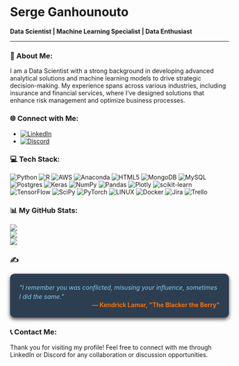 # Serge Ganhounouto

**Data Scientist | Machine Learning Specialist | Data Enthusiast**

---

### 🌟 About Me:
I am a Data Scientist with a strong background in developing advanced analytical solutions and machine learning models to drive strategic decision-making. My experience spans across various industries, including insurance and financial services, where I’ve designed solutions that enhance risk management and optimize business processes.

### 🌐 Connect with Me:
- [![LinkedIn](https://img.shields.io/badge/LinkedIn-%230077B5.svg?logo=linkedin&logoColor=white)](https://linkedin.com/in/gserge/)
- [![Discord](https://img.shields.io/badge/Discord-%237289DA.svg?logo=discord&logoColor=white)](https://discord.gg/MPVBTWWf)

### 💻 Tech Stack:
![Python](https://img.shields.io/badge/python-3670A0?style=flat&logo=python&logoColor=ffdd54) 
![R](https://img.shields.io/badge/r-%23276DC3.svg?style=flat&logo=r&logoColor=white) 
![AWS](https://img.shields.io/badge/AWS-%23FF9900.svg?style=flat&logo=amazon-aws&logoColor=white) 
![Anaconda](https://img.shields.io/badge/Anaconda-%2344A833.svg?style=flat&logo=anaconda&logoColor=white) 
![HTML5](https://img.shields.io/badge/html5-%23E34F26.svg?style=flat&logo=html5&logoColor=white) 
![MongoDB](https://img.shields.io/badge/MongoDB-%234ea94b.svg?style=flat&logo=mongodb&logoColor=white) 
![MySQL](https://img.shields.io/badge/mysql-%2300f.svg?style=flat&logo=mysql&logoColor=white) 
![Postgres](https://img.shields.io/badge/postgres-%23316192.svg?style=flat&logo=postgresql&logoColor=white) 
![Keras](https://img.shields.io/badge/Keras-%23D00000.svg?style=flat&logo=Keras&logoColor=white) 
![NumPy](https://img.shields.io/badge/numpy-%23013243.svg?style=flat&logo=numpy&logoColor=white) 
![Pandas](https://img.shields.io/badge/pandas-%23150458.svg?style=flat&logo=pandas&logoColor=white) 
![Plotly](https://img.shields.io/badge/Plotly-%233F4F75.svg?style=flat&logo=plotly&logoColor=white) 
![scikit-learn](https://img.shields.io/badge/scikit--learn-%23F7931E.svg?style=flat&logo=scikit-learn&logoColor=white) 
![TensorFlow](https://img.shields.io/badge/TensorFlow-%23FF6F00.svg?style=flat&logo=TensorFlow&logoColor=white) 
![SciPy](https://img.shields.io/badge/SciPy-%230C55A5.svg?style=flat&logo=scipy&logoColor=%white) 
![PyTorch](https://img.shields.io/badge/PyTorch-%23EE4C2C.svg?style=flat&logo=PyTorch&logoColor=white) 
![LINUX](https://img.shields.io/badge/Linux-FCC624?style=flat&logo=linux&logoColor=black) 
![Docker](https://img.shields.io/badge/docker-%230db7ed.svg?style=flat&logo=docker&logoColor=white) 
![Jira](https://img.shields.io/badge/jira-%230A0FFF.svg?style=flat&logo=jira&logoColor=white) 
![Trello](https://img.shields.io/badge/Trello-%23026AA7.svg?style=flat&logo=Trello&logoColor=white)

### 📊 My GitHub Stats:
![](https://github-readme-stats.vercel.app/api?username=GhntSergio&theme=dark&hide_border=false&include_all_commits=true&count_private=true)<br/>
![](https://github-readme-streak-stats.herokuapp.com/?user=GhntSergio&theme=dark&hide_border=false)<br/>
![](https://github-readme-stats.vercel.app/api/top-langs/?username=GhntSergio&theme=dark&hide_border=false&include_all_commits=true&count_private=true&layout=compact)

### ✍️

<div style="background-color:#2c3e50; padding: 20px; border-radius: 10px; border: 1px solid #34495e; box-shadow: 0px 4px 8px rgba(0,0,0,0.7);">
  <p style="font-style: italic; color: #87CEEB; margin: 0; line-height: 1.5;">
    “I remember you was conflicted, misusing your influence, sometimes I did the same.”
  </p>
  <div style="text-align: right; color:#FF6F00; font-weight: bold;">
    — Kendrick Lamar, "The Blacker the Berry"
  </div>
</div>

### 📞 Contact Me:
Thank you for visiting my profile! Feel free to connect with me through LinkedIn or Discord for any collaboration or discussion opportunities.

